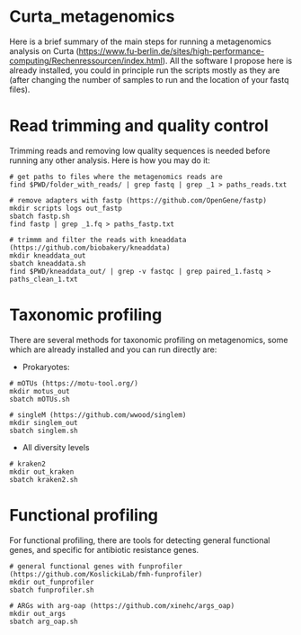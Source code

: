 # Curta_metagenomics

Here is a brief summary of the main steps for running a metagenomics analysis on Curta (https://www.fu-berlin.de/sites/high-performance-computing/Rechenressourcen/index.html). All the software I propose here is already installed, you could in principle run the scripts mostly as they are (after changing the number of samples to run and the location of your fastq files).  

# Read trimming and quality control 

Trimming reads and removing low quality sequences is needed before running any other analysis. Here is how you may do it:

```
# get paths to files where the metagenomics reads are
find $PWD/folder_with_reads/ | grep fastq | grep _1 > paths_reads.txt

# remove adapters with fastp (https://github.com/OpenGene/fastp)
mkdir scripts logs out_fastp
sbatch fastp.sh
find fastp | grep _1.fq > paths_fastp.txt

# trimmm and filter the reads with kneaddata (https://github.com/biobakery/kneaddata)
mkdir kneaddata_out
sbatch kneaddata.sh
find $PWD/kneaddata_out/ | grep -v fastqc | grep paired_1.fastq > paths_clean_1.txt
```

# Taxonomic profiling 

There are several methods for taxonomic profiling on metagenomics, some which are already installed and you can run directly are:

- Prokaryotes:
  
```
# mOTUs (https://motu-tool.org/)
mkdir motus_out
sbatch mOTUs.sh

# singleM (https://github.com/wwood/singlem)
mkdir singlem_out
sbatch singlem.sh
```

- All diversity levels

```
# kraken2 
mkdir out_kraken
sbatch kraken2.sh

```
# Functional profiling 

For functional profiling, there are tools for detecting general functional genes, and specific for antibiotic resistance genes.

```
# general functional genes with funprofiler (https://github.com/KoslickiLab/fmh-funprofiler)
mkdir out_funprofiler
sbatch funprofiler.sh

# ARGs with arg-oap (https://github.com/xinehc/args_oap)
mkdir out_args
sbatch arg_oap.sh

```
